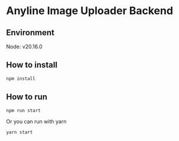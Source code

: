 # Anyline Image Uploader Backend

## Environment

Node: v20.16.0

## How to install

```bash
npm install
```

## How to run

```bash
npm run start
```

Or you can run with yarn

```bash
yarn start
```